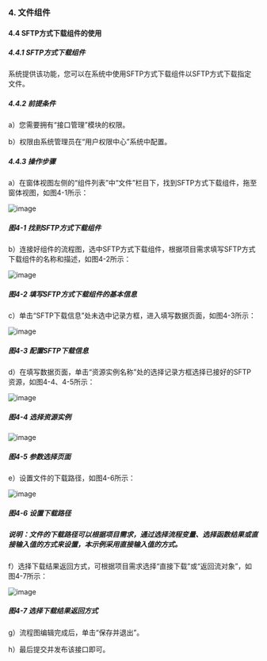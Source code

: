 ### 4. 文件组件

#### 4.4 SFTP方式下载组件的使用

##### 4.4.1 SFTP方式下载组件

系统提供该功能，您可以在系统中使用SFTP方式下载组件以SFTP方式下载指定文件。

##### 4.4.2 前提条件

a）您需要拥有“接口管理”模块的权限。

b）权限由系统管理员在“用户权限中心”系统中配置。

##### 4.4.3 操作步骤

a）在窗体视图左侧的“组件列表”中“文件”栏目下，找到SFTP方式下载组件，拖至窗体视图，如图4-1所示：

![image](https://user-images.githubusercontent.com/79617492/180348599-dae4432d-3ddc-400e-98ee-8139db4e71dc.png)

##### 图4-1 找到SFTP方式下载组件

b）连接好组件的流程图，选中SFTP方式下载组件，根据项目需求填写SFTP方式下载组件的名称和描述，如图4-2所示：

![image](https://user-images.githubusercontent.com/79617492/180349058-f74b588b-126a-4e96-ac46-e7e9f41767ce.png)

##### 图4-2 填写SFTP方式下载组件的基本信息

c）单击“SFTP下载信息”处未选中记录方框，进入填写数据页面，如图4-3所示：

![image](https://user-images.githubusercontent.com/79617492/180393539-9c553f75-dcb2-439c-a802-21b8777d88af.png)

##### 图4-3 配置SFTP下载信息

d）在填写数据页面，单击“资源实例名称”处的选择记录方框选择已接好的SFTP资源，如图4-4、4-5所示：

![image](https://user-images.githubusercontent.com/79617492/180396087-cc4bf930-5329-4548-8781-e102aca6b275.png)

##### 图4-4 选择资源实例

![image](https://user-images.githubusercontent.com/79617492/180396119-92754100-7a21-45cd-b8c2-9b552746362e.png)

##### 图4-5 参数选择页面

e）设置文件的下载路径，如图4-6所示：

![image](https://user-images.githubusercontent.com/79617492/180396158-8daad8b8-0d76-42f4-99b4-0512fad842c0.png)

##### 图4-6 设置下载路径

##### 说明：文件的下载路径可以根据项目需求，通过选择流程变量、选择函数结果或直接输入值的方式来设置，本示例采用直接输入值的方式。

f）选择下载结果返回方式，可根据项目需求选择“直接下载”或“返回流对象”，如图4-7所示：

![image](https://user-images.githubusercontent.com/79617492/180396192-73a2285b-404d-414a-94f6-71f120af556f.png)

##### 图4-7 选择下载结果返回方式

g）流程图编辑完成后，单击“保存并退出”。

h）最后提交并发布该接口即可。
